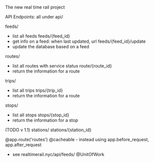 The new real time rail project


API Endpoints: all under api/


feeds/
 - list all feeds
feeds/{feed_id}
 - get info on a feed: when last updated, url
feeds/{feed_id}/update
 - update the database based on a feed

routes/
 - list all routes with service status
route/{route_id}
 - return the information for a route

trips/
 - list all trips
trips/{trip_id}
 - return the information for a route

stops/
 - list all stops
stops/{stop_id}
 - return the information for a stop

(TODO v 1.1)
stations/
stations/{station_id}






@app.route('routes')
@cacheable - instead using app.before_request, app.after_request
 - see realtimerail.nyc/api/feeds/
@UnitOfWork
